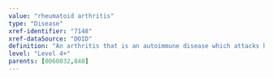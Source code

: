 ```yaml
---
value: "rheumatoid arthritis"
type: "Disease"
xref-identifier: "7148"
xref-dataSource: "DOID"
definition: "An arthritis that is an autoimmune disease which attacks healthy cells and tissue located_in joint.|OMIM mapping confirmed by DO. [SN]."
level: "Level 4+"
parents: [0060032,848]
---
```

